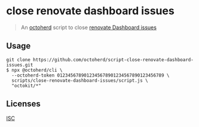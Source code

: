 # close renovate dashboard issues

> An [octoherd](https://github.com/octoherd) script to close [renovate Dashboard issues](https://docs.renovatebot.com/configuration-options/#dependencydashboard)

## Usage

```
git clone https://github.com/octoherd/script-close-renovate-dashboard-issues.git
$ npx @octoherd/cli \
  --octoherd-token 0123456789012345678901234567890123456789 \
  scripts/close-renovate-dashboard-issues/script.js \
  "octokit/*"
```

## Licenses

[ISC](LICENSE.md)
